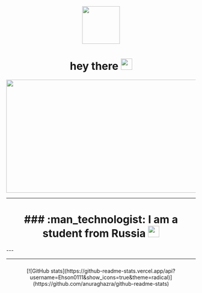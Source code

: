 <div id="header" align="center">
  <img src="https://media.giphy.com/media/M9gbBd9nbDrOTu1Mqx/giphy.gif" width="100"/>
</div>
<h1 align="center"> 
  hey there
  <img src="https://media.giphy.com/media/hvRJCLFzcasrR4ia7z/giphy.gif" width="30px"/>
</h1>
<div align="center">
  <img src="https://media.giphy.com/media/dWesBcTLavkZuG35MI/giphy.gif" width="600" height="300"/>
</div>

---
<h1 align="center">
### :man_technologist: I am a student from Russia <img src="https://media.giphy.com/media/WUlplcMpOCEmTGBtBW/giphy.gif" width="30"> 
</h1>
---
 
---

###  
<div  id="header" align="center" >
  [![GitHub stats](https://github-readme-stats.vercel.app/api?username=Ehson0111&show_icons=true&theme=radical)](https://github.com/anuraghazra/github-readme-stats)

</div>

